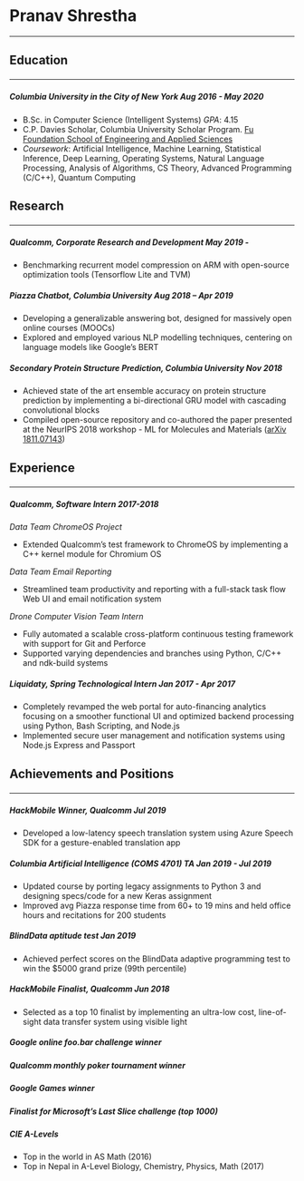 # Pranav Shrestha
<hr>

## Education <hr>
##### Columbia University in the City of New York <date>Aug 2016 - May 2020

- B.Sc. in Computer Science (Intelligent Systems) *GPA*: 4.15
- C.P. Davies Scholar, Columbia University Scholar Program. [Fu Foundation School of Engineering and Applied Sciences](https://engineering.columbia.edu/)
- _Coursework_: Artificial Intelligence, Machine Learning, Statistical Inference, Deep Learning, Operating Systems, Natural Language Processing, Analysis of Algorithms, CS Theory, Advanced Programming (C/C++), Quantum Computing

## Research <hr>
##### Qualcomm, Corporate Research and Development <date>May 2019 -
- Benchmarking recurrent model compression on ARM with open-source optimization tools (Tensorflow Lite and TVM)

##### Piazza Chatbot, Columbia University <date>Aug 2018 – Apr 2019
- Developing a generalizable answering bot, designed for massively open online courses (MOOCs)
- Explored and employed various NLP modelling techniques, centering on language models like Google’s BERT

##### Secondary Protein Structure Prediction, Columbia University <date>Nov 2018
- Achieved state of the art ensemble accuracy on protein structure prediction by implementing a bi-directional GRU model with cascading convolutional blocks
- Compiled open-source repository and co-authored the paper presented at the NeurIPS 2018 workshop - ML for Molecules and Materials ([arXiv 1811.07143](https://arxiv.org/abs/1811.07143))

## Experience <hr>
##### Qualcomm, Software Intern <date>2017-2018

_Data Team ChromeOS Project_

- Extended Qualcomm’s test framework to ChromeOS by implementing a C++ kernel module for Chromium OS

_Data Team Email Reporting_

- Streamlined team productivity and reporting with a full-stack task flow Web UI and email notification system

_Drone Computer Vision Team Intern_

- Fully automated a scalable cross-platform continuous testing framework with support for Git and Perforce
- Supported varying dependencies and branches using Python, C/C++ and ndk-build systems

##### Liquidaty, Spring Technological Intern <date>Jan 2017 - Apr 2017
- Completely revamped the web portal for auto-financing analytics focusing on a smoother functional UI and optimized backend processing using Python, Bash Scripting, and Node.js
- Implemented secure user management and notification systems using Node.js Express and Passport

## Achievements and Positions <hr>

##### HackMobile Winner, Qualcomm <date>Jul 2019
- Developed a low-latency speech translation system using Azure Speech SDK for a gesture-enabled translation app

##### Columbia Artificial Intelligence (COMS 4701) TA <date>Jan 2019 - Jul 2019
- Updated course by porting legacy assignments to Python 3 and designing specs/code for a new Keras assignment
- Improved avg Piazza response time from 60+ to 19 mins and held office hours and recitations for 200 students

##### BlindData aptitude test	<date>Jan 2019
- Achieved perfect scores on the BlindData adaptive programming test to win the $5000 grand prize (99th percentile)
##### HackMobile Finalist, Qualcomm <date>Jun 2018
- Selected as a top 10 finalist by implementing an ultra-low cost, line-of-sight data transfer system using visible light 

##### Google online foo.bar challenge winner
##### Qualcomm monthly poker tournament winner
##### Google Games winner
##### Finalist for Microsoft’s Last Slice challenge (top 1000) 
##### CIE A-Levels
- Top in the world in AS Math (2016)
- Top in Nepal in A-Level Biology, Chemistry, Physics, Math (2017)
